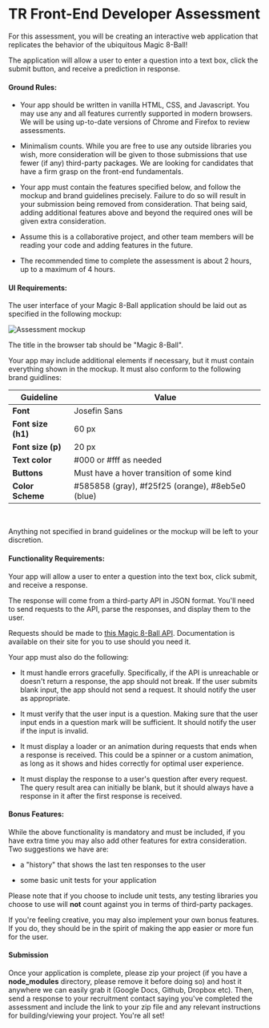 # TR Front-End Developer Assessment

For this assessment, you will be creating an interactive web application that replicates the behavior of the ubiquitous Magic 8-Ball!

The application will allow a user to enter a question into a text box, click the submit button, and receive a prediction in response.

#### Ground Rules:

- Your app should be written in vanilla HTML, CSS, and Javascript. You may use any and all features currently supported in modern browsers. We will be using up-to-date versions of Chrome and Firefox to review assessments.

- Minimalism counts. While you are free to use any outside libraries you wish, more consideration will be given to those submissions that use fewer (if any) third-party packages. We are looking for candidates that have a firm grasp on the front-end fundamentals.

- Your app must contain the features specified below, and follow the mockup and brand guidelines precisely. Failure to do so will result in your submission being removed from consideration. That being said, adding additional features above and beyond the required ones will be given extra consideration.

- Assume this is a collaborative project, and other team members will be reading your code and adding features in the future.

- The recommended time to complete the assessment is about 2 hours, up to a maximum of 4 hours.

#### UI Requirements:

The user interface of your Magic 8-Ball application should be laid out as specified in the following mockup:

![Assessment mockup](https://twisted-rope-misc.s3.amazonaws.com/assessments/mockup_2020.png)

The title in the browser tab should be "Magic 8-Ball".

Your app may include additional elements if necessary, but it must contain everything shown in the mockup. It must also conform to the following brand guidlines:

Guideline | Value
------------ | -------------
**Font** | Josefin Sans
**Font size (h1)** | 60 px
**Font size (p)** | 20 px
**Text color** | #000 or #fff as needed
**Buttons** | Must have a hover transition of some kind
**Color Scheme** | #585858 (gray), #f25f25 (orange), #8eb5e0 (blue)
<br>

Anything not specified in brand guidelines or the mockup will be left to your discretion.

#### Functionality Requirements:

Your app will allow a user to enter a question into the text box, click submit, and receive a response.

The response will come from a third-party API in JSON format. You'll need to send requests to the API, parse the responses, and display them to the user.

Requests should be made to [this Magic 8-Ball API](https://8ball.delegator.com/). Documentation is available on their site for you to use should you need it.

Your app must also do the following:

- It must handle errors gracefully. Specifically, if the API is unreachable or doesn't return a response, the app should not break. If the user submits blank input, the app should not send a request. It should notify the user as appropriate.

- It must verify that the user input is a question. Making sure that the user input ends in a question mark will be sufficient. It should notify the user if the input is invalid.

- It must display a loader or an animation during requests that ends when a response is received. This could be a spinner or a custom animation, as long as it shows and hides correctly for optimal user experience.

- It must display the response to a user's question after every request. The query result area can initially be blank, but it should always have a response in it after the first response is received.

#### Bonus Features:

While the above functionality is mandatory and must be included, if you have extra time you may also add other features for extra consideration. Two suggestions we have are:

- a "history" that shows the last ten responses to the user

- some basic unit tests for your application

Please note that if you choose to include unit tests, any testing libraries you choose to use will **not** count against you in terms of third-party packages.

If you're feeling creative, you may also implement your own bonus features. If you do, they should be in the spirit of making the app easier or more fun for the user.

#### Submission

Once your application is complete, please zip your project (if you have a **node_modules** directory, please remove it before doing so) and host it anywhere we can easily grab it (Google Docs, Github, Dropbox etc). Then, send a response to your recruitment contact saying you've completed the assessment and include the link to your zip file and any relevant instructions for building/viewing your project. You're all set!